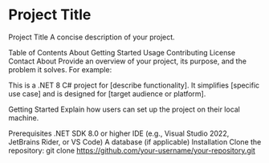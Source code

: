 # Project Title
Project Title
A concise description of your project.

Table of Contents
About
Getting Started
Usage
Contributing
License
Contact
About
Provide an overview of your project, its purpose, and the problem it solves. For example:

This is a .NET 8 C# project for [describe functionality]. It simplifies [specific use case] and is designed for [target audience or platform].

Getting Started
Explain how users can set up the project on their local machine.

Prerequisites
.NET SDK 8.0 or higher
IDE (e.g., Visual Studio 2022, JetBrains Rider, or VS Code)
A database (if applicable)
Installation
Clone the repository:
git clone https://github.com/your-username/your-repository.git

